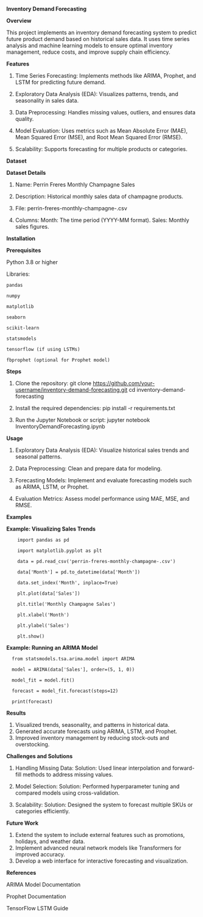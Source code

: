 **Inventory Demand Forecasting**

**Overview**

This project implements an inventory demand forecasting system to predict future product demand based on historical sales data. It uses time series analysis and machine learning models to ensure optimal inventory management, reduce costs, and improve supply chain efficiency.

**Features**

1. Time Series Forecasting: Implements methods like ARIMA, Prophet, and LSTM for predicting future demand.
  
2. Exploratory Data Analysis (EDA): Visualizes patterns, trends, and seasonality in sales data.
   
3. Data Preprocessing: Handles missing values, outliers, and ensures data quality.
   
4. Model Evaluation: Uses metrics such as Mean Absolute Error (MAE), Mean Squared Error (MSE), and Root Mean Squared Error (RMSE).
   
5. Scalability: Supports forecasting for multiple products or categories.

**Dataset**

**Dataset Details**

1. Name: Perrin Freres Monthly Champagne Sales
   
2. Description: Historical monthly sales data of champagne products.
   
3. File: perrin-freres-monthly-champagne-.csv

4. Columns:
    Month: The time period (YYYY-MM format).
    Sales: Monthly sales figures.

**Installation**

**Prerequisites**

Python 3.8 or higher

Libraries:

    pandas
  
    numpy
  
    matplotlib
  
    seaborn
  
    scikit-learn
  
    statsmodels
  
    tensorflow (if using LSTMs)
  
    fbprophet (optional for Prophet model)

**Steps**
1. Clone the repository:
   git clone https://github.com/your-username/inventory-demand-forecasting.git
   cd inventory-demand-forecasting

2. Install the required dependencies:
  pip install -r requirements.txt

3. Run the Jupyter Notebook or script:
  jupyter notebook InventoryDemandForecasting.ipynb

**Usage**
1. Exploratory Data Analysis (EDA):
    Visualize historical sales trends and seasonal patterns.
   
2. Data Preprocessing:
    Clean and prepare data for modeling.
   
3. Forecasting Models:
    Implement and evaluate forecasting models such as ARIMA, LSTM, or Prophet.
   
4. Evaluation Metrics:
    Assess model performance using MAE, MSE, and RMSE.

**Examples**

**Example: Visualizing Sales Trends**

        import pandas as pd
        
        import matplotlib.pyplot as plt
        
        data = pd.read_csv('perrin-freres-monthly-champagne-.csv')
        
        data['Month'] = pd.to_datetime(data['Month'])
        
        data.set_index('Month', inplace=True)
        
        plt.plot(data['Sales'])
        
        plt.title('Monthly Champagne Sales')
        
        plt.xlabel('Month')
        
        plt.ylabel('Sales')
        
        plt.show()

**Example: Running an ARIMA Model**

      from statsmodels.tsa.arima.model import ARIMA
      
      model = ARIMA(data['Sales'], order=(5, 1, 0))
      
      model_fit = model.fit()
      
      forecast = model_fit.forecast(steps=12)
      
      print(forecast)

**Results**

1. Visualized trends, seasonality, and patterns in historical data.
2. Generated accurate forecasts using ARIMA, LSTM, and Prophet.
3. Improved inventory management by reducing stock-outs and overstocking.

**Challenges and Solutions**

1. Handling Missing Data:
    Solution: Used linear interpolation and forward-fill methods to address missing values.

2. Model Selection:
    Solution: Performed hyperparameter tuning and compared models using cross-validation.

3. Scalability:
    Solution: Designed the system to forecast multiple SKUs or categories efficiently.

**Future Work**
1. Extend the system to include external features such as promotions, holidays, and weather data.
2. Implement advanced neural network models like Transformers for improved accuracy.
3. Develop a web interface for interactive forecasting and visualization.

**References**

  ARIMA Model Documentation
  
  Prophet Documentation
  
  TensorFlow LSTM Guide
